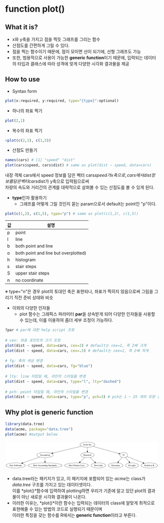 # function plot()

## What it is?
- x와 y축을 가지고 점을 찍듯 그래프를 그리는 함수
- 산점도를 간편하게 그릴 수 있다.
- 점을 찍는 함수이기 때문에, 점이 모이면 선이 되기에, 선형 그래프도 가능
- 또한, 범용적으로 사용이 가능한 **generic function**이기 때문에, 입력되는 데이터의 타입과 클래스에 따라 성격에 맞게 다양한 시각화 결과물을 제공

## How to use
- Syntax form
```R
plot(x:required, y:required, type="{type}":optional)
```

- 하나의 좌표 찍기
```R
plot(2,1)
```

- 복수의 좌표 찍기
```R
>plot(c(2,1), c(1,5))
```

- 산점도 만들기
```R
names(cars) # [1] "speed" "dist"
plot(cars$speed, cars$dist) # same as plot(dist ~ speed, data=cars)
```
내장 객체 cars에서 speed 정보를 담은 벡터 cars$speed가 x축으로,  
cars에서 dist 정보를 담은 벡터 cars$dist가 y축으로 입력됨으로써  
차량의 속도와 거리간의 관계를 대략적으로 살펴볼 수 있는 산점도를 볼 수 있게 된다.

- **type**인자 활용하기
    * 그래프를 어떻게 그릴 것인지 묻는 param으로서 default는 point인 "p"이다.
```R
plot(c(1,2), c(1,5), type="p") # same as plot(c(1,2), c(1,5))
```
|값   |설명   |
|---|---|
|p   |point   |
|l   |line   |
|b   |both point and line   |
|o   |both point and line but overplotted)   |
|h   |histogram   |
|s   |stair steps   |
|S   |upper stair steps   |
|n   |no coordinate   |  
※ type="n"은 경우 plot의 토대인 축은 표현되나, 좌표가 찍히지 않음으로써 그림을 그리기 직전 준비 상태와 비슷

- 이외의 다양한 인자들
    * plot 함수는 그래픽스 파라미터 **par**을 상속받게 되어 다양한 인자들을 사용할 수 있는데, 이를 이용하여 좀더 세부 조정이 가능하다.
```R
?par # par에 대한 help script 조회

# cex: 좌표 포인트의 크기 조정
plot(dist ~ speed, data=cars, cex=2) # default는 cex=1, 즉 2배 크게
plot(dist ~ speed, data=cars, cex=.5) # default는 cex=1, 즉 2배 작게

# fg: 축의 색상 변경
plot(dist ~ speed, data=cars, fg="blue")

# lty: line 타입일 때, 라인의 스타일을 변경
plot(dist ~ speed, data=cars, type="l", lty="dashed")

# pch: point 타입일 때, 라인의 스타일을 변경
plot(dist ~ speed, data=cars, type="p", pch=3) # pch는 1 ~ 25 개의 모양 선택 가능
```

## Why plot is generic function
```R
library(data.tree)
data(acme, package="data.tree")
plot(acme) #output below
```
![plot_data_tree](./images/plot_data_tree.png)
- data.tree라는 패키지가 있고, 이 패키지에 포함되어 있는 *acme*는 class가 _data.tree_ 구조를 가지고 있는 데이터셋이다.  
이를 *plot()*함수에 입력하여 plotting하면 우리가 기존에 알고 있던 plot의 결과물이 아닌 새로운 시각화 결과물이 나온다.
- 이러한 이유는, *plot()*이란 함수는 입력되는 데이터의 class에 알맞게 최적으로 표현해줄 수 있는 방법의 코드로 실행되기 때문이며  
이러한 특징을 갖는 함수를 R에서는 **generic function**이라고 부른다.


